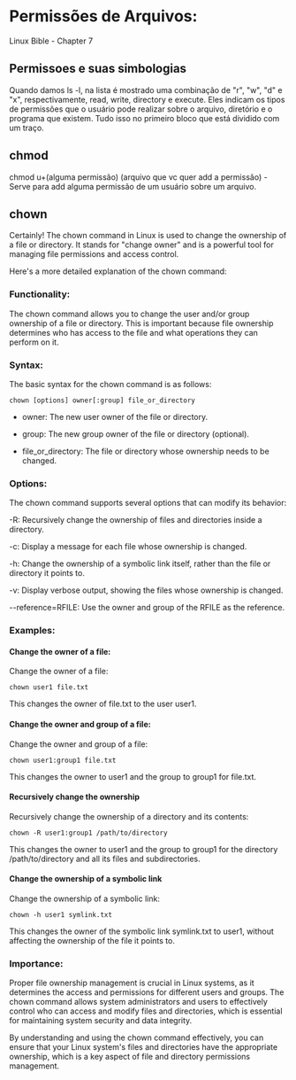 # Permissões de Arquivos: 

Linux Bible - Chapter 7

## Permissoes e suas simbologias
Quando damos ls -l, na lista é mostrado uma combinação de "r", "w", "d" e "x", respectivamente, read, write, directory e execute. Eles indicam os tipos de permissões que o usuário pode realizar sobre o arquivo, diretório e o programa que existem. Tudo isso no primeiro bloco que está dividido com um traço.

## chmod
chmod u+(alguma permissão) (arquivo que vc quer add a permissão) - Serve para add alguma permissão de um usuário sobre um arquivo.

## chown
Certainly! The chown command in Linux is used to change the ownership of a file or directory. It stands for "change owner" and is a powerful tool for managing file permissions and access control.

Here's a more detailed explanation of the chown command:

### Functionality:
The chown command allows you to change the user and/or group ownership of a file or directory. This is important because file ownership determines who has access to the file and what operations they can perform on it.

### Syntax:
The basic syntax for the chown command is as follows:

    chown [options] owner[:group] file_or_directory

- owner: The new user owner of the file or directory.

- group: The new group owner of the file or directory (optional).

- file_or_directory: The file or directory whose ownership needs to be changed.

### Options:
The chown command supports several options that can modify its behavior:

-R: Recursively change the ownership of files and directories inside a directory.

-c: Display a message for each file whose ownership is changed.

-h: Change the ownership of a symbolic link itself, rather than the file or directory it points to.

-v: Display verbose output, showing the files whose ownership is changed.

--reference=RFILE: Use the owner and group of the RFILE as the reference.

### Examples:

#### Change the owner of a file:
Change the owner of a file:

    chown user1 file.txt

This changes the owner of file.txt to the user user1.

#### Change the owner and group of a file:
Change the owner and group of a file:

    chown user1:group1 file.txt

This changes the owner to user1 and the group to group1 for file.txt.

#### Recursively change the ownership
Recursively change the ownership of a directory and its contents:

    chown -R user1:group1 /path/to/directory

This changes the owner to user1 and the group to group1 for the directory /path/to/directory and all its files and subdirectories.

#### Change the ownership of a symbolic link
Change the ownership of a symbolic link:

    chown -h user1 symlink.txt

This changes the owner of the symbolic link symlink.txt to user1, without affecting the ownership of the file it points to.

### Importance:
Proper file ownership management is crucial in Linux systems, as it determines the access and permissions for different users and groups. The chown command allows system administrators and users to effectively control who can access and modify files and directories, which is essential for maintaining system security and data integrity.

By understanding and using the chown command effectively, you can ensure that your Linux system's files and directories have the appropriate ownership, which is a key aspect of file and directory permissions management.